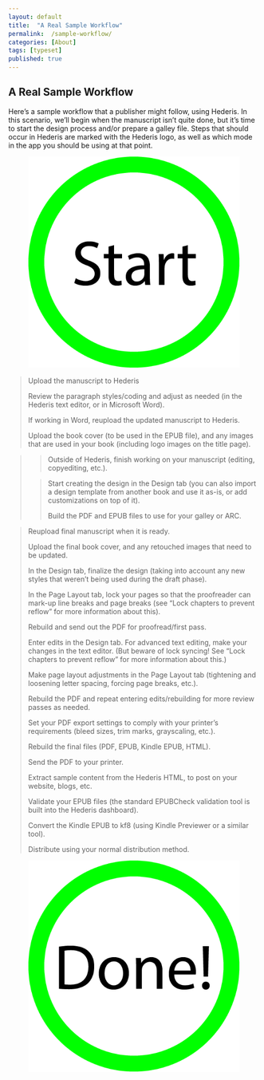 ```yaml
---
layout: default
title:  "A Real Sample Workflow"
permalink:  /sample-workflow/
categories: [About]
tags: [typeset]
published: true
---
```


<section data-type="chapter" class="hsecchapter" data-hederis-type="hsecchapter" id="sample-workflow" data-pi-attrs="id: sample-workflow; data-tags: typeset;" role="doc-chapter" data-tags="typeset" data-author-name=" " data-book-title=" " title="A Real Sample Workflow"><h1 data-hederis-type="hblkchaptitle" class="hblkchaptitle" id="p9RxMccj6">A Real Sample Workflow</h1><p class="hblkp" data-hederis-type="hblkp" id="pvDgfGv3z">Here&#8217;s a sample workflow that a publisher might follow, using Hederis. In this scenario, we&#8217;ll begin when the manuscript isn&#8217;t quite done, but it&#8217;s time to start the design process and/or prepare a galley file. Steps that should occur in Hederis are marked with the Hederis logo, as well as which mode in the app you should be using at that point.</p><figure class="hwprfig" data-hederis-type="hwprfig" id="pRHStnVpt" data-pi-attrs="data-step-type: start" data-step-type="start"><img data-hederis-type="hblkimg" class="hblkimg" id="p7qW4tM9W" src="/images/workflow_start.png" data-img-src="workflow_start.png"/></figure><blockquote class="hwprext extract" data-hederis-type="hwprext" id="pDs05K1gq" data-pi-attrs="data-step-type: single" data-step-type="single"><p class="hblkp" data-hederis-type="hblkp" id="pehSwbJQH" data-pi-attrs="data-step-type: dashboard" data-step-type="dashboard">Upload the manuscript to Hederis</p><p class="hblkp" data-hederis-type="hblkp" id="pth1I2rql" data-pi-attrs="data-step-type: structure" data-step-type="structure">Review the paragraph styles/coding and adjust as needed (in the Hederis text editor, or in Microsoft Word).</p><p class="hblkp" data-hederis-type="hblkp" id="pTvSVgxkI" data-pi-attrs="data-step-type: dashboard" data-step-type="dashboard">If working in Word, reupload the updated manuscript to Hederis.</p><p class="hblkp" data-hederis-type="hblkp" id="p7DpPR6kt" data-pi-attrs="data-step-type: dashboard" data-step-type="dashboard">Upload the book cover (to be used in the EPUB file), and any images that are used in your book (including logo images on the title page).</p></blockquote><blockquote class="hwprext extract" data-hederis-type="hwprext" id="pcCDqfQvk" data-pi-attrs="data-step-type: bifurcate" data-step-type="bifurcate"><blockquote class="hwprext extract" data-hederis-type="hwprext" id="pJRIAYlMg" data-pi-attrs="data-step-type: left" data-step-type="left"><p class="hblkp" data-hederis-type="hblkp" id="pa58id89u" data-pi-attrs="data-step-type: external" data-step-type="external">Outside of Hederis, finish working on your manuscript (editing, copyediting, etc.).</p></blockquote><blockquote class="hwprext extract" data-hederis-type="hwprext" id="pJun4WCaq" data-pi-attrs="data-step-type: right" data-step-type="right"><p class="hblkp" data-hederis-type="hblkp" id="pCizb4Vms" data-pi-attrs="data-step-type: design-design" data-step-type="design-design">Start creating the design in the Design tab (you can also import a design template from another book and use it as-is, or add customizations on top of it).</p><p class="hblkp" data-hederis-type="hblkp" id="pUIH6SZwb" data-pi-attrs="data-step-type: dashboard" data-step-type="dashboard">Build the PDF and EPUB files to use for your galley or ARC.</p></blockquote></blockquote><blockquote class="hwprext extract" data-hederis-type="hwprext" id="powqeI02q" data-pi-attrs="data-step-type: single" data-step-type="single"><p class="hblkp" data-hederis-type="hblkp" id="p9mA9v6YB" data-pi-attrs="data-step-type: dashboard" data-step-type="dashboard">Reupload final manuscript when it is ready.</p><p class="hblkp" data-hederis-type="hblkp" id="pjHAhw49H" data-pi-attrs="data-step-type: dashboard" data-step-type="dashboard">Upload the final book cover, and any retouched images that need to be updated.</p><p class="hblkp" data-hederis-type="hblkp" id="pF25cSss4" data-pi-attrs="data-step-type: design-design" data-step-type="design-design">In the Design tab, finalize the design (taking into account any new styles that weren&#8217;t being used during the draft phase).</p><p class="hblkp" data-hederis-type="hblkp" id="pMwLwDuSp" data-pi-attrs="data-step-type: design-pagelayout" data-step-type="design-pagelayout">In the Page Layout tab, lock your pages so that the proofreader can mark-up line breaks and page breaks (see &#8220;Lock chapters to prevent reflow&#8221; for more information about this).</p><p class="hblkp" data-hederis-type="hblkp" id="pGlp6NFMJ" data-pi-attrs="data-step-type: dashboard" data-step-type="dashboard">Rebuild and send out the PDF for proofread/first pass.</p><p class="hblkp" data-hederis-type="hblkp" id="pxegDVDjB" data-pi-attrs="data-step-type: design-design" data-step-type="design-design">Enter edits in the Design tab. For advanced text editing, make your changes in the text editor. (But beware of lock syncing! See &#8220;Lock chapters to prevent reflow&#8221; for more information about this.)</p><p class="hblkp" data-hederis-type="hblkp" id="prPbXGnVw" data-pi-attrs="data-step-type: design-pagelayout" data-step-type="design-pagelayout">Make page layout adjustments in the Page Layout tab (tightening and loosening letter spacing, forcing page breaks, etc.).</p><p class="hblkp" data-hederis-type="hblkp" id="puepORmtx" data-pi-attrs="data-step-type: dashboard" data-step-type="dashboard">Rebuild the PDF and repeat entering edits/rebuilding for more review passes as needed.</p><p class="hblkp" data-hederis-type="hblkp" id="pSaZvcHtc" data-pi-attrs="data-step-type: dashboard" data-step-type="dashboard">Set your PDF export settings to comply with your printer&#8217;s requirements (bleed sizes, trim marks, grayscaling, etc.).</p><p class="hblkp" data-hederis-type="hblkp" id="p0R25vRbS" data-pi-attrs="data-step-type: dashboard" data-step-type="dashboard">Rebuild the final files (PDF, EPUB, Kindle EPUB, HTML).</p><p class="hblkp" data-hederis-type="hblkp" id="p0fnAKYsc" data-pi-attrs="data-step-type: external" data-step-type="external">Send the PDF to your printer.</p><p class="hblkp" data-hederis-type="hblkp" id="pizDAJIVD" data-pi-attrs="data-step-type: external" data-step-type="external">Extract sample content from the Hederis HTML, to post on your website, blogs, etc.</p><p class="hblkp" data-hederis-type="hblkp" id="psOS4owub" data-pi-attrs="data-step-type: dashboard" data-step-type="dashboard">Validate your EPUB files (the standard EPUBCheck validation tool is built into the Hederis dashboard).</p><p class="hblkp" data-hederis-type="hblkp" id="pj6IwgCUK" data-pi-attrs="data-step-type: external" data-step-type="external">Convert the Kindle EPUB to kf8 (using Kindle Previewer or a similar tool).</p><p class="hblkp" data-hederis-type="hblkp" id="pqVKAy5eL" data-pi-attrs="data-step-type: external" data-step-type="external">Distribute using your normal distribution method.</p></blockquote><figure class="hwprfig" data-hederis-type="hwprfig" id="p3EaIhm7x" data-pi-attrs="data-step-type: end" data-step-type="end"><img data-hederis-type="hblkimg" class="hblkimg" id="po8THdRgN" src="/images/workflow_end.png" data-img-src="workflow_end.png"/></figure></section>